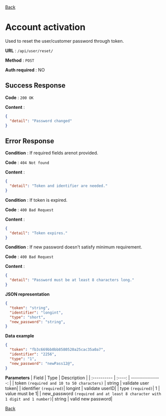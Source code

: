 [Back](../README.md)

# Account activation

Used to reset the user/customer password through token.

**URL** : `/api/user/reset/`

**Method** : `POST`

**Auth required** : NO

## Success Response

**Code** : `200 OK`

**Content** :

```json
{
  "detail": "Password changed"
}
```

## Error Response

**Condition** : If required fields arenot provided.

**Code** : `404 Not found`

**Content** :

```json
{
  "detail": "Token and identifier are needed."
}
```
**Condition** : If token is expired.

**Code** : `400 Bad Request`

**Content** :

```json
{
  "detail": "Token expires."
}
```
**Condition** : If new password doesn't satisfy minimum requirement.

**Code** : `400 Bad Request`

**Content** :

```json
{
  "detail": "Password must be at least 8 characters long."
}
```

**JSON representation**

```json
{
  "token": "string",
  "identifier": "longint",
  "type": "short",
  "new_password": "string",
}
```

**Data example**

```json
{
  "token": "fb3c669bb0bb8580520a25cac35a0a7",
  "identifier": "2256",
  "type": "1",
  "new_password": "newPass12@",
}
```

**Parameters**
| Field | Type | Description |
| :---------- | :----: | ---------------: |
| token `(required and 10 to 50 characters)` | string | validate user token|
| identifier `(required)`| longint | validate userID|
| type `(required)`| 1 | value must be 1|
| new_password `(required and at least 8 character with 1 digit and 1 number)`| string | valid new password|

[Back](../README.md)

